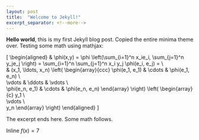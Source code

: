 ```yaml
---
layout: post
title:  "Welcome to Jekyll!"
excerpt_separator: <!--more-->
---
```


**Hello world**, this is my first Jekyll blog post. Copied the entire minima theme over. Testing some math using mathjax:

\[
\begin{aligned}
  & \phi(x,y) = \phi \left(\sum_{i=1}^n x_ie_i, \sum_{j=1}^n y_je_j \right)
  = \sum_{i=1}^n \sum_{j=1}^n x_i y_j \phi(e_i, e_j) = \\\
  & (x_1, \ldots, x_n) \left( \begin{array}{ccc}
      \phi(e_1, e_1) & \cdots & \phi(e_1, e_n) \\\
      \vdots & \ddots & \vdots \\\
      \phi(e_n, e_1) & \cdots & \phi(e_n, e_n)
    \end{array} \right)
  \left( \begin{array}{c}
      y_1 \\\
      \vdots \\\
      y_n
    \end{array} \right)
\end{aligned}
\]


The excerpt ends here. Some math follows.

<!--more-->

Inline $f(x)=7$